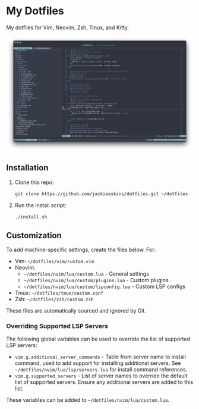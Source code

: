 # My Dotfiles
My dotfiles for Vim, Neovim, Zsh, Tmux, and Kitty.

![Kitty terminal with Neovim editor inside Tmux session](https://github.com/jackieaskins/dotfiles/blob/media/kitty.png?raw=true)

## Installation
1. Clone this repo:

   ```bash
   git clone https://github.com/jackieaskins/dotfiles.git ~/dotfiles
   ```

2. Run the install script:

   ```bash
   ./install.sh
   ```

## Customization
To add machine-specific settings, create the files below. For:
- Vim: `~/dotfiles/vim/custom.vim`
- Neovim:
    - `~/dotfiles/nvim/lua/custom.lua` - General settings
    - `~/dotfiles/nvim/lua/custom/plugins.lua` - Custom plugins
    - `~/dotfiles/nvim/lua/custom/lspconfig.lua` - Custom LSP configs
- Tmux: `~/dotfiles/tmux/custom.conf`
- Zsh: `~/dotfiles/zsh/custom.zsh`

These files are automatically sourced and ignored by Git.

### Overriding Supported LSP Servers
The following global variables can be used to override the list of supported LSP servers:

* `vim.g.additional_server_commands` - Table from server name to install command, used to add support for installing additional servers. See `~/dotfiles/nvim/lua/lsp/servers.lua` for install command references.
* `vim.g.supported_servers` - List of server names to override the default list of supported servers. Ensure any additional servers are added to this list.

These variables can be added to `~/dotfiles/nvim/lua/custom.lua`.
